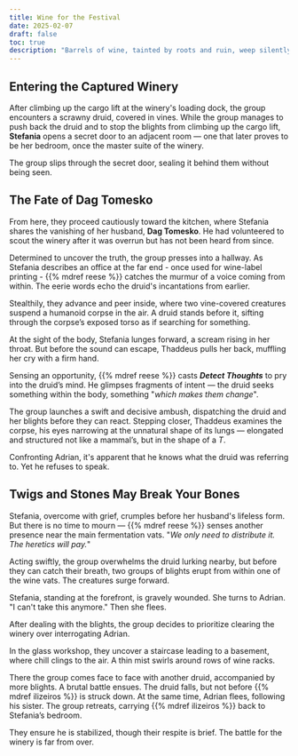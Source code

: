 ```yaml
---
title: Wine for the Festival
date: 2025-02-07
draft: false
toc: true
description: "Barrels of wine, tainted by roots and ruin, weep silently."
---
```


## Entering the Captured Winery

After climbing up the cargo lift at the winery's loading dock, the group encounters a scrawny druid, covered in vines.
While the group manages to push back the druid and to stop the blights from climbing up the cargo lift, **Stefania** opens
a secret door to an adjacent room — one that later proves to be her bedroom, once the master suite of the winery.

The group slips through the secret door, sealing it behind them without being seen.

## The Fate of Dag Tomesko

From here, they proceed cautiously toward the kitchen, where Stefania shares the vanishing of her husband, **Dag Tomesko**. 
He had volunteered to scout the winery after it was overrun but has not been heard from since.

Determined to uncover the truth, the group presses into a hallway. 
As Stefania describes an office at the far end - once used for wine-label printing - {{% mdref reese %}} catches the murmur of a 
voice coming from within. The eerie words echo the druid's incantations from earlier.

Stealthily, they advance and peer inside, where two vine-covered creatures suspend a humanoid corpse in the air. 
A druid stands before it, sifting through the corpse’s exposed torso as if searching for something.

At the sight of the body, Stefania lunges forward, a scream rising in her throat. 
But before the sound can escape, Thaddeus pulls her back, muffling her cry with a firm hand.

Sensing an opportunity, {{% mdref reese %}} casts _**Detect Thoughts**_ to pry into the druid’s mind. He glimpses fragments of intent — the 
druid seeks something within the body, something "_which makes them change_".

The group launches a swift and decisive ambush, dispatching the druid and her blights before they can react. 
Stepping closer, Thaddeus examines the corpse, his eyes narrowing at the unnatural shape of its lungs — elongated and 
structured not like a mammal’s, but in the shape of a _T_.

Confronting Adrian, it's apparent that he knows what the druid was referring to. Yet he refuses to speak.

## Twigs and Stones May Break Your Bones

Stefania, overcome with grief, crumples before her husband's lifeless form. But there is no time to mourn — {{% mdref reese %}} senses 
another presence near the main fermentation vats. "_We only need to distribute it. The heretics will pay._"

Acting swiftly, the group overwhelms the druid lurking nearby, but before they can catch their breath, two groups of 
blights erupt from within one of the wine vats. The creatures surge forward.

Stefania, standing at the forefront, is gravely wounded. 
She turns to Adrian. "I can't take this anymore." Then she flees.

After dealing with the blights, the group decides to prioritize clearing the winery over interrogating Adrian. 

In the glass workshop, they uncover a staircase leading to a basement, where chill clings to the air. 
A thin mist swirls around rows of wine racks.

There the group comes face to face with another druid, accompanied by more blights. 
A brutal battle ensues. The druid falls, but not before {{% mdref ilizeiros %}} is struck down.
At the same time, Adrian flees, following his sister. The group retreats, carrying {{% mdref ilizeiros %}} back to Stefania’s bedroom. 

They ensure he is stabilized, though their respite is brief. The battle for the winery is far from over.
